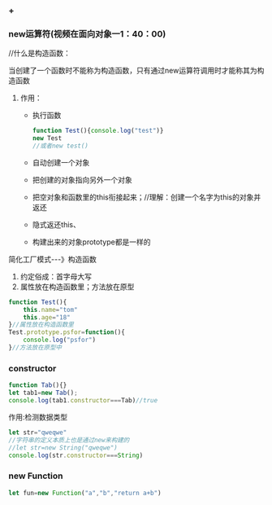 ### +

### new运算符(视频在面向对象一1：40：00)

//什么是构造函数：

当创建了一个函数时不能称为构造函数，只有通过new运算符调用时才能称其为构造函数

1. 作用：

   - 执行函数 

     ```js
     function Test(){console.log("test")}
     new Test
     //或者new test()
     ```

     

   - 自动创建一个对象

   - 把创建的对象指向另外一个对象

   - 把空对象和函数里的this衔接起来；//理解：创建一个名字为this的对象并返还

   - 隐式返还this、

   - 构建出来的对象prototype都是一样的

简化工厂模式---》构造函数
1. 约定俗成：首字母大写
2. 属性放在构造函数里；方法放在原型
```js
function Test(){
    this.name="tom"
    this.age="18"
}//属性放在构造函数里
Test.prototype.psfor=function(){
    console.log("psfor")
}//方法放在原型中

```

### constructor

```js
function Tab(){}
let tab1=new Tab();
console.log(tab1.constructor===Tab)//true
```

作用:检测数据类型

```js
let str="qweqwe"
//字符串的定义本质上也是通过new来构建的
//let str=new String("qweqwe")
console.log(str.constructor===String)
```

### new Function

```js
let fun=new Function("a","b","return a+b")
```

